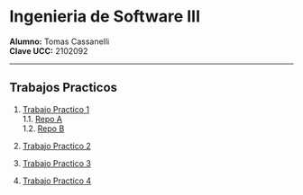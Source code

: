 # Ingenieria de Software III

**Alumno:** Tomas Cassanelli  
**Clave UCC:** 2102092

---

## Trabajos Practicos

1. [Trabajo Practico 1](TP01/trabajo-practico-01.md)<br>
   1.1. [Repo A](https://github.com/TomiCassanelli/TP01-RepoA)<br>
   1.2. [Repo B](https://github.com/TomiCassanelli/TP01-RepoB)<br>

2. [Trabajo Practico 2](TP02/trabajo-practico-02.md)<br>

3. [Trabajo Practico 3](TP03/trabajo-practico-03.md)<br>

4. [Trabajo Practico 4](TP04/trabajo-practico-04.md)<br>
